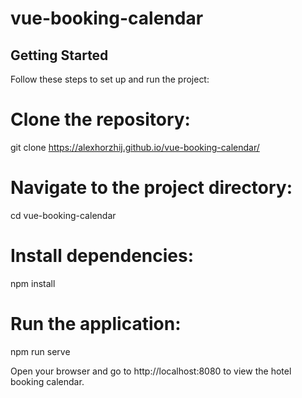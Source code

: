 # vue-booking-calendar


## Getting Started
Follow these steps to set up and run the project:

# Clone the repository:

git clone https://alexhorzhij.github.io/vue-booking-calendar/

# Navigate to the project directory:

cd vue-booking-calendar

# Install dependencies:

npm install

# Run the application:

npm run serve

Open your browser and go to http://localhost:8080 to view the hotel booking calendar.